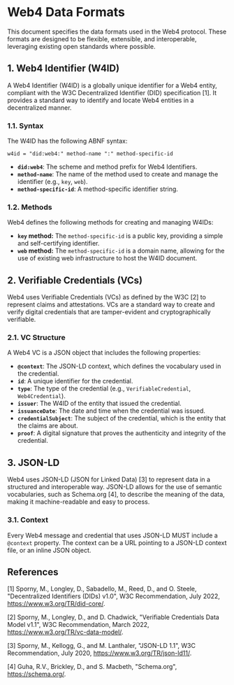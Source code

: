 # Web4 Data Formats

This document specifies the data formats used in the Web4 protocol. These formats are designed to be flexible, extensible, and interoperable, leveraging existing open standards where possible.




## 1. Web4 Identifier (W4ID)

A Web4 Identifier (W4ID) is a globally unique identifier for a Web4 entity, compliant with the W3C Decentralized Identifier (DID) specification [1]. It provides a standard way to identify and locate Web4 entities in a decentralized manner.

### 1.1. Syntax

The W4ID has the following ABNF syntax:

`w4id = "did:web4:" method-name ":" method-specific-id`

- **`did:web4`**: The scheme and method prefix for Web4 Identifiers.
- **`method-name`**: The name of the method used to create and manage the identifier (e.g., `key`, `web`).
- **`method-specific-id`**: A method-specific identifier string.

### 1.2. Methods

Web4 defines the following methods for creating and managing W4IDs:

- **`key` method:** The `method-specific-id` is a public key, providing a simple and self-certifying identifier.
- **`web` method:** The `method-specific-id` is a domain name, allowing for the use of existing web infrastructure to host the W4ID document.

## 2. Verifiable Credentials (VCs)

Web4 uses Verifiable Credentials (VCs) as defined by the W3C [2] to represent claims and attestations. VCs are a standard way to create and verify digital credentials that are tamper-evident and cryptographically verifiable.

### 2.1. VC Structure

A Web4 VC is a JSON object that includes the following properties:

- **`@context`**: The JSON-LD context, which defines the vocabulary used in the credential.
- **`id`**: A unique identifier for the credential.
- **`type`**: The type of the credential (e.g., `VerifiableCredential`, `Web4Credential`).
- **`issuer`**: The W4ID of the entity that issued the credential.
- **`issuanceDate`**: The date and time when the credential was issued.
- **`credentialSubject`**: The subject of the credential, which is the entity that the claims are about.
- **`proof`**: A digital signature that proves the authenticity and integrity of the credential.

## 3. JSON-LD

Web4 uses JSON-LD (JSON for Linked Data) [3] to represent data in a structured and interoperable way. JSON-LD allows for the use of semantic vocabularies, such as Schema.org [4], to describe the meaning of the data, making it machine-readable and easy to process.

### 3.1. Context

Every Web4 message and credential that uses JSON-LD MUST include a `@context` property. The context can be a URL pointing to a JSON-LD context file, or an inline JSON object.

## References

[1] Sporny, M., Longley, D., Sabadello, M., Reed, D., and O. Steele, "Decentralized Identifiers (DIDs) v1.0", W3C Recommendation, July 2022, <https://www.w3.org/TR/did-core/>.

[2] Sporny, M., Longley, D., and D. Chadwick, "Verifiable Credentials Data Model v1.1", W3C Recommendation, March 2022, <https://www.w3.org/TR/vc-data-model/>.

[3] Sporny, M., Kellogg, G., and M. Lanthaler, "JSON-LD 1.1", W3C Recommendation, July 2020, <https://www.w3.org/TR/json-ld11/>.

[4] Guha, R.V., Brickley, D., and S. Macbeth, "Schema.org", <https://schema.org/>.



